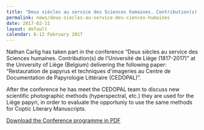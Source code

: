 ```yaml
---
title: "Deux siècles au service des Sciences humaines. Contribution(s) de l'Université de Liège (1817-2017)."
permalink: news/deux-siecles-au-service-des-ciences-humaines
date: 2017-02-11
layout: default
calendar: 6-12 February 2017
---
```


<p>Nathan Carlig has taken part in the conference &ldquo;Deux si&egrave;cles au service des Sciences humaines. Contribution(s) de l'Universit&eacute; de Li&egrave;ge (1817-2017)&rdquo; at the University of Li&egrave;ge (Belgium) delivering the following paper: &ldquo;Restauration de papyrus et techniques d'imageries au Centre de Documentation de Papyrologie Litt&eacute;raire (CEDOPAL)&rdquo;.</p>
<p>After the conference he has meet the CEDOPAL team to discuss new scientific photographic methods (hyperspectral, etc.) they are used for the Li&egrave;ge papyri, in order to evaluate the opportuniy to use the same methods for Coptic Literary Manuscripts.</p>
<p><a href="sites/default/images/articles/media/18/ProgrammeBicentenaire.pdf" target="_blank">Download the Conference programme in PDF</a></p>
